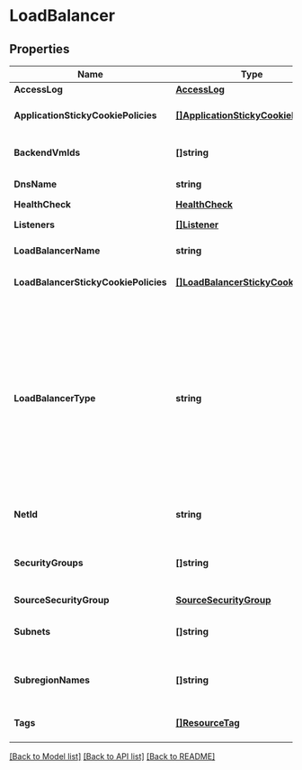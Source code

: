 # LoadBalancer

## Properties

Name | Type | Description | Notes
------------ | ------------- | ------------- | -------------
**AccessLog** | [**AccessLog**](AccessLog.md) |  | [optional] 
**ApplicationStickyCookiePolicies** | [**[]ApplicationStickyCookiePolicy**](ApplicationStickyCookiePolicy.md) | The stickiness policies defined for the load balancer. | [optional] 
**BackendVmIds** | **[]string** | One or more IDs of back-end VMs for the load balancer. | [optional] 
**DnsName** | **string** | The DNS name of the load balancer. | [optional] 
**HealthCheck** | [**HealthCheck**](HealthCheck.md) |  | [optional] 
**Listeners** | [**[]Listener**](Listener.md) | The listeners for the load balancer. | [optional] 
**LoadBalancerName** | **string** | The name of the load balancer. | [optional] 
**LoadBalancerStickyCookiePolicies** | [**[]LoadBalancerStickyCookiePolicy**](LoadBalancerStickyCookiePolicy.md) | The policies defined for the load balancer. | [optional] 
**LoadBalancerType** | **string** | The type of load balancer. Valid only for load balancers in a Net.&lt;br /&gt; If &#x60;LoadBalancerType&#x60; is &#x60;internet-facing&#x60;, the load balancer has a public DNS name that resolves to a public IP address.&lt;br /&gt; If &#x60;LoadBalancerType&#x60; is &#x60;internal&#x60;, the load balancer has a public DNS name that resolves to a private IP address. | [optional] 
**NetId** | **string** | The ID of the Net for the load balancer. | [optional] 
**SecurityGroups** | **[]string** | One or more IDs of security groups for the load balancers. Valid only for load balancers in a Net. | [optional] 
**SourceSecurityGroup** | [**SourceSecurityGroup**](SourceSecurityGroup.md) |  | [optional] 
**Subnets** | **[]string** | The ID of the Subnet in which the load balancer was created. | [optional] 
**SubregionNames** | **[]string** | The ID of the Subregion in which the load balancer was created. | [optional] 
**Tags** | [**[]ResourceTag**](ResourceTag.md) | One or more tags associated with the load balancer. | [optional] 

[[Back to Model list]](../README.md#documentation-for-models) [[Back to API list]](../README.md#documentation-for-api-endpoints) [[Back to README]](../README.md)


